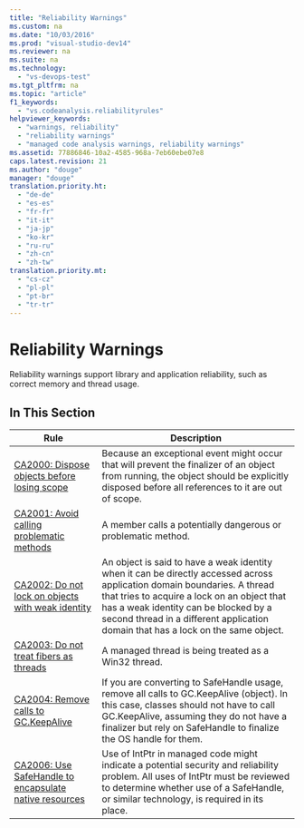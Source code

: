 ```yaml
---
title: "Reliability Warnings"
ms.custom: na
ms.date: "10/03/2016"
ms.prod: "visual-studio-dev14"
ms.reviewer: na
ms.suite: na
ms.technology: 
  - "vs-devops-test"
ms.tgt_pltfrm: na
ms.topic: "article"
f1_keywords: 
  - "vs.codeanalysis.reliabilityrules"
helpviewer_keywords: 
  - "warnings, reliability"
  - "reliability warnings"
  - "managed code analysis warnings, reliability warnings"
ms.assetid: 77886846-10a2-4585-968a-7eb60ebe07e8
caps.latest.revision: 21
ms.author: "douge"
manager: "douge"
translation.priority.ht: 
  - "de-de"
  - "es-es"
  - "fr-fr"
  - "it-it"
  - "ja-jp"
  - "ko-kr"
  - "ru-ru"
  - "zh-cn"
  - "zh-tw"
translation.priority.mt: 
  - "cs-cz"
  - "pl-pl"
  - "pt-br"
  - "tr-tr"
---
```

# Reliability Warnings
Reliability warnings support library and application reliability, such as correct memory and thread usage.  
  
## In This Section  
  
|Rule|Description|  
|----------|-----------------|  
|[CA2000: Dispose objects before losing scope](../VS_IDE/ca2000--dispose-objects-before-losing-scope.md)|Because an exceptional event might occur that will prevent the finalizer of an object from running, the object should be explicitly disposed before all references to it are out of scope.|  
|[CA2001: Avoid calling problematic methods](../VS_IDE/ca2001--avoid-calling-problematic-methods.md)|A member calls a potentially dangerous or problematic method.|  
|[CA2002: Do not lock on objects with weak identity](../VS_IDE/ca2002--do-not-lock-on-objects-with-weak-identity.md)|An object is said to have a weak identity when it can be directly accessed across application domain boundaries. A thread that tries to acquire a lock on an object that has a weak identity can be blocked by a second thread in a different application domain that has a lock on the same object.|  
|[CA2003: Do not treat fibers as threads](../VS_IDE/ca2003--do-not-treat-fibers-as-threads.md)|A managed thread is being treated as a Win32 thread.|  
|[CA2004: Remove calls to GC.KeepAlive](../VS_IDE/ca2004--remove-calls-to-gc.keepalive.md)|If you are converting to SafeHandle usage, remove all calls to GC.KeepAlive (object). In this case, classes should not have to call GC.KeepAlive, assuming they do not have a finalizer but rely on SafeHandle to finalize the OS handle for them.|  
|[CA2006: Use SafeHandle to encapsulate native resources](../VS_IDE/ca2006--use-safehandle-to-encapsulate-native-resources.md)|Use of IntPtr in managed code might indicate a potential security and reliability problem. All uses of IntPtr must be reviewed to determine whether use of a SafeHandle, or similar technology, is required in its place.|